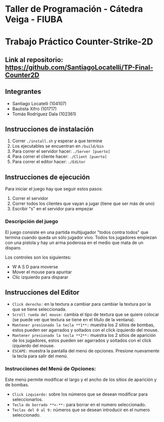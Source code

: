 # Taller de Programación - Cátedra Veiga - FIUBA
# Trabajo Práctico Counter-Strike-2D

## Link al repositorio: https://github.com/SantiagoLocatelli/TP-Final-Counter2D

## Integrantes
- Santiago Locatelli (104107)
- Bautista Xifro (101717)
- Tomás Rodríguez Dala (102361)

## Instrucciones de instalación

1. Correr `./install.sh` y esperar a que termine
2. Los ejecutables se encuentran en `/build/bin`
3. Para correr el servidor hacer: `./Server [puerto]`
4. Para correr el cliente hacer: `./Client [puerto]`
5. Para correr el editor hacer: `./Editor`

## Instrucciones de ejecución

Para iniciar el juego hay que seguir estos pasos:

1. Correr el servidor
2. Correr todos los clientes que vayan a jugar (tiene que ser más de uno)
3. Escribir "s" en el servidor para empezar


### Descripción del juego

El juego consiste en una partida multijugador "todos contra todos" que termina cuando queda un sólo jugador vivo. Todos los jugadores empiezan con una pistola y hay un arma poderosa en el medio que mata de un disparo.

Los controles son los siguientes:
- W A S D para moverse
- Mover el mouse para apuntar
- Clic izquierdo para disparar

## Instrucciones del Editor

- ```Click derecho:``` en la textura a cambiar para cambiar la textura por la que se tiene seleccionada.
- ```Scroll rueda del mouse:``` cambia el tipo de textura que se quiere colocar (se puede ver que textura se tiene en el titulo de la ventana).
- ```Mantener presionado la tecla **1**:``` muestra los 2 sitios de bombas, estos pueden ser agarrados y soltados con el click izquierdo del mouse.
- ```Mantener presionado la tecla **2**:``` muestra los 2 sitios de aparición de los jugadores, estos pueden ser agarrados y soltados con el click izquierdo del mouse.
- ```ESCAPE:``` muestra la pantalla del menú de opciones. Presione nuevamente la tecla para salir del menú.

### Instrucciones del Menú de Opciones:
Este menú permite modificar el largo y el ancho de los sitios de aparición y de bombas.
- ```Click izquierdo:``` sobre los números que se desean modificar para seleccionarlos.
- ```Tecla de borrado **<-**:``` para borrar en el numero seleccionado.
- ```Teclas del 0 al 9:``` números que se desean introducir en el numero seleccionado.
